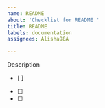```yaml
---
name: README
about: 'Checklist for README '
title: README
labels: documentation
assignees: Alisha98A

---
```


Description
- [ ]
- [ ]
- [ ]
